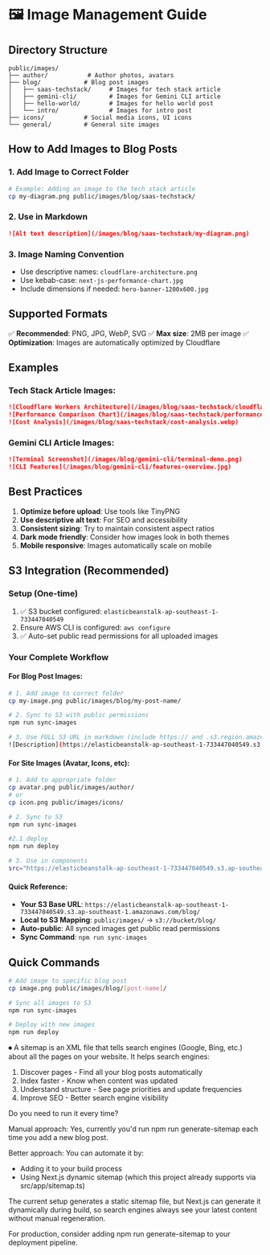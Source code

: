 # 🖼️ Image Management Guide

## Directory Structure

```
public/images/
├── author/           # Author photos, avatars
├── blog/            # Blog post images
│   ├── saas-techstack/     # Images for tech stack article
│   ├── gemini-cli/         # Images for Gemini CLI article
│   ├── hello-world/        # Images for hello world post
│   └── intro/              # Images for intro post
├── icons/           # Social media icons, UI icons
└── general/         # General site images
```

## How to Add Images to Blog Posts

### 1. **Add Image to Correct Folder**
```bash
# Example: Adding an image to the tech stack article
cp my-diagram.png public/images/blog/saas-techstack/
```

### 2. **Use in Markdown**
```markdown
![Alt text description](/images/blog/saas-techstack/my-diagram.png)
```

### 3. **Image Naming Convention**
- Use descriptive names: `cloudflare-architecture.png`
- Use kebab-case: `next-js-performance-chart.jpg`
- Include dimensions if needed: `hero-banner-1200x600.jpg`

## Supported Formats
✅ **Recommended**: PNG, JPG, WebP, SVG
✅ **Max size**: 2MB per image
✅ **Optimization**: Images are automatically optimized by Cloudflare

## Examples

### Tech Stack Article Images:
```markdown
![Cloudflare Workers Architecture](/images/blog/saas-techstack/cloudflare-architecture.png)
![Performance Comparison Chart](/images/blog/saas-techstack/performance-chart.jpg)
![Cost Analysis](/images/blog/saas-techstack/cost-analysis.webp)
```

### Gemini CLI Article Images:
```markdown
![Terminal Screenshot](/images/blog/gemini-cli/terminal-demo.png)
![CLI Features](/images/blog/gemini-cli/features-overview.jpg)
```

## Best Practices

1. **Optimize before upload**: Use tools like TinyPNG
2. **Use descriptive alt text**: For SEO and accessibility
3. **Consistent sizing**: Try to maintain consistent aspect ratios
4. **Dark mode friendly**: Consider how images look in both themes
5. **Mobile responsive**: Images automatically scale on mobile

## S3 Integration (Recommended)

### Setup (One-time)
1. ✅ S3 bucket configured: `elasticbeanstalk-ap-southeast-1-733447040549`
2. Ensure AWS CLI is configured: `aws configure`
3. ✅ Auto-set public read permissions for all uploaded images

### Your Complete Workflow

#### For Blog Post Images:
```bash
# 1. Add image to correct folder
cp my-image.png public/images/blog/my-post-name/

# 2. Sync to S3 with public permissions
npm run sync-images

# 3. Use FULL S3 URL in markdown (include https:// and .s3.region.amazonaws.com)
![Description](https://elasticbeanstalk-ap-southeast-1-733447040549.s3.ap-southeast-1.amazonaws.com/blog/blog/my-post-name/my-image.png)
```

#### For Site Images (Avatar, Icons, etc):
```bash
# 1. Add to appropriate folder
cp avatar.png public/images/author/
# or
cp icon.png public/images/icons/

# 2. Sync to S3
npm run sync-images

#2.1 deploy
npm run deploy

# 3. Use in components
src="https://elasticbeanstalk-ap-southeast-1-733447040549.s3.ap-southeast-1.amazonaws.com/blog/author/avatar.png"
```

#### Quick Reference:
- **Your S3 Base URL**: `https://elasticbeanstalk-ap-southeast-1-733447040549.s3.ap-southeast-1.amazonaws.com/blog/`
- **Local to S3 Mapping**: `public/images/` → `s3://bucket/blog/`
- **Auto-public**: All synced images get public read permissions
- **Sync Command**: `npm run sync-images`

## Quick Commands

```bash
# Add image to specific blog post
cp image.png public/images/blog/[post-name]/

# Sync all images to S3
npm run sync-images

# Deploy with new images
npm run deploy
```

⏺ A sitemap is an XML file that tells search engines (Google, Bing, etc.) about all the pages on your website. It helps
  search engines:

  1. Discover pages - Find all your blog posts automatically
  2. Index faster - Know when content was updated
  3. Understand structure - See page priorities and update frequencies
  4. Improve SEO - Better search engine visibility

  Do you need to run it every time?

  Manual approach: Yes, currently you'd run npm run generate-sitemap each time you add a new blog post.

  Better approach: You can automate it by:
  - Adding it to your build process
  - Using Next.js dynamic sitemap (which this project already supports via src/app/sitemap.ts)

  The current setup generates a static sitemap file, but Next.js can generate it dynamically during build, so search
  engines always see your latest content without manual regeneration.

  For production, consider adding npm run generate-sitemap to your deployment pipeline.